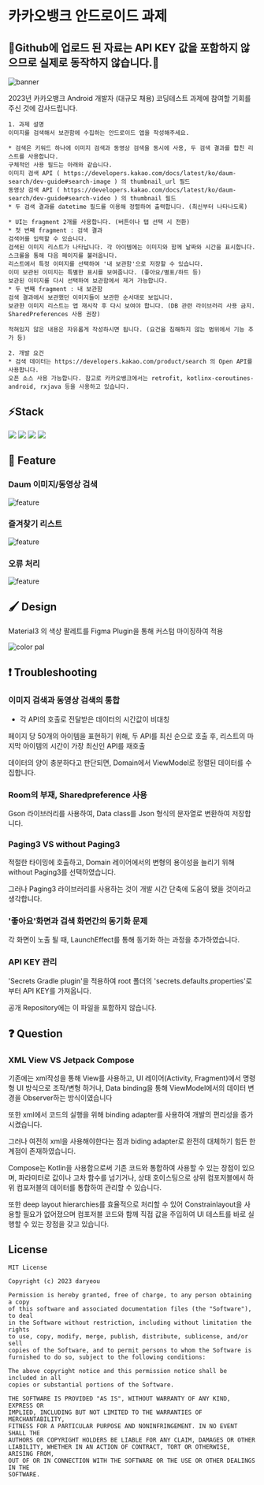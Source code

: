 # 카카오뱅크 안드로이드 과제

## 🚧Github에 업로드 된 자료는 API KEY 값을 포함하지 않으므로 실제로 동작하지 않습니다.🚧 ##
 
![banner](screenshots/preview.jpg)<br>

2023년 카카오뱅크 Android 개발자 (대규모 채용) 코딩테스트 과제에 참여할 기회를 주신 것에 감사드립니다.

```
1. 과제 설명
이미지를 검색해서 보관함에 수집하는 안드로이드 앱을 작성해주세요.

* 검색은 키워드 하나에 이미지 검색과 동영상 검색을 동시에 사용, 두 검색 결과를 합친 리스트를 사용합니다.
구체적인 사용 필드는 아래와 같습니다.
이미지 검색 API ( https://developers.kakao.com/docs/latest/ko/daum-search/dev-guide#search-image ) 의 thumbnail_url 필드
동영상 검색 API ( https://developers.kakao.com/docs/latest/ko/daum-search/dev-guide#search-video ) 의 thumbnail 필드
* 두 검색 결과를 datetime 필드를 이용해 정렬하여 출력합니다. (최신부터 나타나도록)

* UI는 fragment 2개를 사용합니다. (버튼이나 탭 선택 시 전환)
* 첫 번째 fragment : 검색 결과
검색어를 입력할 수 있습니다.
검색된 이미지 리스트가 나타납니다. 각 아이템에는 이미지와 함께 날짜와 시간을 표시합니다.
스크롤을 통해 다음 페이지를 불러옵니다.
리스트에서 특정 이미지를 선택하여 '내 보관함'으로 저장할 수 있습니다.
이미 보관된 이미지는 특별한 표시를 보여줍니다. (좋아요/별표/하트 등)
보관된 이미지를 다시 선택하여 보관함에서 제거 가능합니다.
* 두 번째 fragment : 내 보관함
검색 결과에서 보관했던 이미지들이 보관한 순서대로 보입니다.
보관한 이미지 리스트는 앱 재시작 후 다시 보여야 합니다. (DB 관련 라이브러리 사용 금지. SharedPreferences 사용 권장)

적혀있지 않은 내용은 자유롭게 작성하시면 됩니다. (요건을 침해하지 않는 범위에서 기능 추가 등)

2. 개발 요건
* 검색 데이터는 https://developers.kakao.com/product/search 의 Open API를 사용합니다.
오픈 소스 사용 가능합니다. 참고로 카카오뱅크에서는 retrofit, kotlinx-coroutines-android, rxjava 등을 사용하고 있습니다.
```

## ⚡Stack ##
<img src="https://img.shields.io/badge/Kotlin1.8-7F52FF?style=for-the-badge&logo=Kotlin&logoColor=white"> <img src="https://img.shields.io/badge/Android-3DDC84?style=for-the-badge&logo=Android&logoColor=white"> <img src="https://img.shields.io/badge/Jetpack Compose-4285F4?style=for-the-badge&logo=Jetpack Compose&logoColor=white"> <img src="https://img.shields.io/badge/Gradle-02303A?style=for-the-badge&logo=Gradle&logoColor=white">

## 📱 Feature ##

### Daum 이미지/동영상 검색 ###

![feature](screenshots/feature_search.gif)<br>

### 즐겨찾기 리스트 ###

![feature](screenshots/feature_favorite.gif)<br>

### 오류 처리 ##

![feature](screenshots/error_animation.gif)<br>


## 🖌 Design ##

Material3 의 색상 팔레트를 Figma Plugin을 통해 커스텀 마이징하여 적용

![color pal](https://i.imgur.com/GUKwhZu.png)<br>

## ❗ Troubleshooting ##

### 이미지 검색과 동영상 검색의 통합 ###

* 각 API의 호출로 전달받은 데이터의 시간값이 비대칭

페이지 당 50개의 아이템을 표현하기 위해,
두 API를 최신 순으로 호출 후, 리스트의 마지막 아이템의 시간이 가장 최신인 API를 재호출

데이터의 양이 충분하다고 판단되면, Domain에서 ViewModel로 정렬된 데이터를 수집합니다.

### Room의 부재, Sharedpreference 사용 ###

Gson 라이브러리를 사용하여, Data class를 Json 형식의 문자열로 변환하여 저장합니다.

### Paging3 VS without Paging3 ###

적절한 타이밍에 호출하고, Domain 레이어에서의 변형의 용이성을 늘리기 위해 without Paging3를 선택하였습니다.

그러나 Paging3 라이브러리를 사용하는 것이 개발 시간 단축에 도움이 됐을 것이라고 생각합니다.

### '좋아요'화면과 검색 화면간의 동기화 문제 ###

각 화면이 노출 될 때, LaunchEffect를 통해 동기화 하는 과정을 추가하였습니다.

### API KEY 관리 ###

'Secrets Gradle plugin'을 적용하여 root 폴더의 'secrets.defaults.properties'로 부터 API KEY를 가져옵니다.

공개 Repository에는 이 파일을 포함하지 않습니다.

## ❓ Question ##

### XML View VS Jetpack Compose ###

기존에는 xml작성을 통해 View를 사용하고, UI 레이어(Activity, Fragment)에서 명령형 UI 방식으로 조작/변형 하거나,
Data binding을 통해 ViewModel에서의 데이터 변경을 Observer하는 방식이였습니다

또한 xml에서 코드의 실행을 위해 binding adapter를 사용하여 개발의 편리성을 증가시켰습니다.

그러나 여전히 xml을 사용해야한다는 점과 biding adapter로 완전히 대체하기 힘든 한계점이 존재하였습니다.

Compose는 Kotlin을 사용함으로써 기존 코드와 통합하여 사용할 수 있는 장점이 있으며,
파라미터로 값이나 고차 함수를 넘기거나,
상태 호이스팅으로 상위 컴포저블에서 하위 컴포저블의 데이터를 통합하여 관리할 수 있습니다.

또한 deep layout hierarchies를 효율적으로 처리할 수 있어 Constrainlayout을 사용할 필요가 없어졌으며
컴포저블 코드와 함께 직접 값을 주입하여 UI 테스트를 바로 실행할 수 있는 장점을 갖고 있습니다.

## License
```
MIT License

Copyright (c) 2023 daryeou

Permission is hereby granted, free of charge, to any person obtaining a copy
of this software and associated documentation files (the "Software"), to deal
in the Software without restriction, including without limitation the rights
to use, copy, modify, merge, publish, distribute, sublicense, and/or sell
copies of the Software, and to permit persons to whom the Software is
furnished to do so, subject to the following conditions:

The above copyright notice and this permission notice shall be included in all
copies or substantial portions of the Software.

THE SOFTWARE IS PROVIDED "AS IS", WITHOUT WARRANTY OF ANY KIND, EXPRESS OR
IMPLIED, INCLUDING BUT NOT LIMITED TO THE WARRANTIES OF MERCHANTABILITY,
FITNESS FOR A PARTICULAR PURPOSE AND NONINFRINGEMENT. IN NO EVENT SHALL THE
AUTHORS OR COPYRIGHT HOLDERS BE LIABLE FOR ANY CLAIM, DAMAGES OR OTHER
LIABILITY, WHETHER IN AN ACTION OF CONTRACT, TORT OR OTHERWISE, ARISING FROM,
OUT OF OR IN CONNECTION WITH THE SOFTWARE OR THE USE OR OTHER DEALINGS IN THE
SOFTWARE.
```
